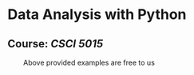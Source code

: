 # Data Analysis with Python
## Course: *CSCI 5015*

&nbsp; &nbsp; &nbsp; &nbsp; Above provided examples are free to us
